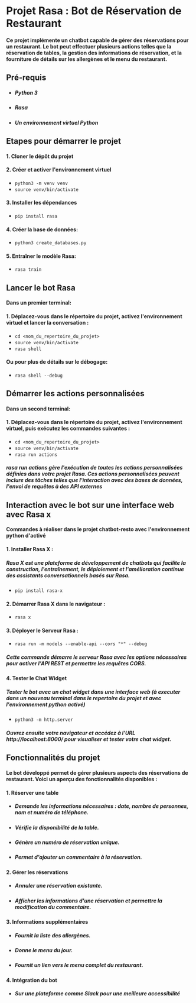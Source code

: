 # Projet Rasa : Bot de Réservation de Restaurant

#### Ce projet implémente un chatbot capable de gérer des réservations pour un restaurant. Le bot peut effectuer plusieurs actions telles que la réservation de tables, la gestion des informations de réservation, et la fourniture de détails sur les allergènes et le menu du restaurant.

## Pré-requis
- ##### Python 3
- ##### Rasa
- ##### Un environnement virtuel Python

## Etapes pour démarrer le projet

#### 1. Cloner le dépôt du projet

#### 2. Créer et activer l'environnement virtuel
- `python3 -m venv venv`
- `source venv/bin/activate`

#### 3. Installer les dépendances

- `pip install rasa`

#### 4. Créer la base de données:

- `python3 create_databases.py`

#### 5. Entraîner le modèle Rasa:

- `rasa train`

## Lancer le bot Rasa

#### Dans un premier terminal:

#### 1. Déplacez-vous dans le répertoire du projet, activez l'environnement virtuel et lancer la conversation :

- `cd <nom_du_repertoire_du_projet>`
- `source venv/bin/activate`
- `rasa shell`

#### Ou pour plus de détails sur le débogage:

- `rasa shell --debug`

## Démarrer les actions personnalisées

#### Dans un second terminal:
#### 1. Déplacez-vous dans le répertoire du projet, activez l'environnement virtuel, puis exécutez les commandes suivantes :

- `cd <nom_du_repertoire_du_projet>`
- `source venv/bin/activate`
- `rasa run actions`

##### rasa run actions gère l'exécution de toutes les actions personnalisées définies dans votre projet Rasa. Ces actions personnalisées peuvent inclure des tâches telles que l'interaction avec des bases de données, l'envoi de requêtes à des API externes

## Interaction avec le bot sur une interface web avec Rasa x

#### Commandes à réaliser dans le projet chatbot-resto avec l'environnement python d'activé 

#### 1. Installer Rasa X :

##### Rasa X est une plateforme de développement de chatbots qui facilite la construction, l'entraînement, le déploiement et l'amélioration continue des assistants conversationnels basés sur Rasa.

- `pip install rasa-x`

#### 2. Démarrer Rasa X dans le navigateur :
- `rasa x`

#### 3. Déployer le Serveur Rasa :
- `rasa run -m models --enable-api --cors "*" --debug`
##### Cette commande démarre le serveur Rasa avec les options nécessaires pour activer l'API REST et permettre les requêtes CORS.

#### 4. Tester le Chat Widget

##### Tester le bot avec un chat widget dans une interface web (à executer dans un nouveau terminal dans le repertoire du projet et avec l'environnement python activé)

- `python3 -m http.server`
##### Ouvrez ensuite votre navigateur et accédez à l'URL http://localhost:8000/ pour visualiser et tester votre chat widget.

## Fonctionnalités du projet

#### Le bot développé permet de gérer plusieurs aspects des réservations de restaurant. Voici un aperçu des fonctionnalités disponibles :

#### 1. Réserver une table

- ##### Demande les informations nécessaires : date, nombre de personnes, nom et numéro de téléphone.
- ##### Vérifie la disponibilité de la table.
- ##### Génère un numéro de réservation unique.
- ##### Permet d'ajouter un commentaire à la réservation.

#### 2. Gérer les réservations

- ##### Annuler une réservation existante.
- ##### Afficher les informations d'une réservation et permettre la modification du commentaire.

#### 3. Informations supplémentaires

- ##### Fournit la liste des allergènes.
- ##### Donne le menu du jour.
- ##### Fournit un lien vers le menu complet du restaurant.

#### 4. Intégration du bot 

- #####  Sur une plateforme comme Slack pour une meilleure accessibilité




